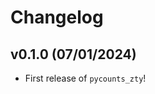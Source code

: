 # Changelog

<!--next-version-placeholder-->

## v0.1.0 (07/01/2024)

- First release of `pycounts_zty`!